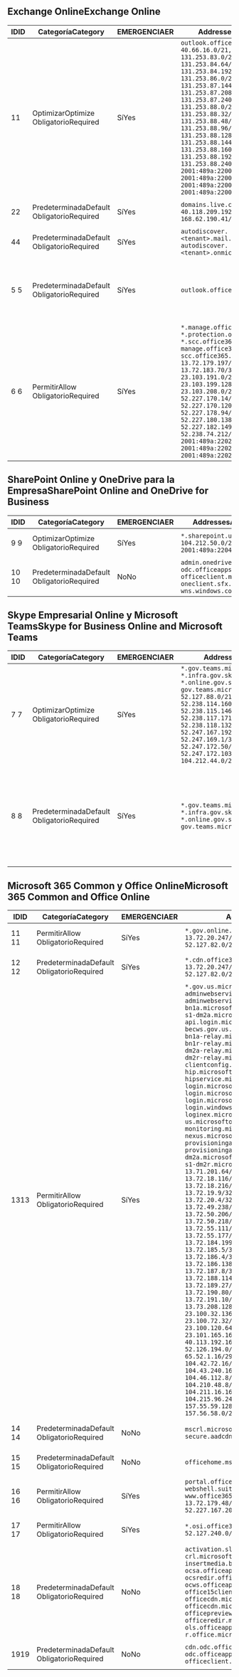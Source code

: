 <!--THIS FILE IS AUTOMATICALLY GENERATED. MANUAL CHANGES WILL BE OVERWRITTEN.-->
<!--Please contact the Office 365 Endpoints team with any questions.-->
<!--USGovGCCHigh endpoints version 2018100100-->
<!--File generated 2018-10-01 22:00:10.9526-->

## <a name="exchange-online"></a><span data-ttu-id="b90e4-101">Exchange Online</span><span class="sxs-lookup"><span data-stu-id="b90e4-101">Exchange Online</span></span>

<span data-ttu-id="b90e4-102">ID</span><span class="sxs-lookup"><span data-stu-id="b90e4-102">ID</span></span> | <span data-ttu-id="b90e4-103">Categoría</span><span class="sxs-lookup"><span data-stu-id="b90e4-103">Category</span></span> | <span data-ttu-id="b90e4-104">EMERGENCIA</span><span class="sxs-lookup"><span data-stu-id="b90e4-104">ER</span></span> | <span data-ttu-id="b90e4-105">Addresses</span><span class="sxs-lookup"><span data-stu-id="b90e4-105">Addresses</span></span> | <span data-ttu-id="b90e4-106">Puertos</span><span class="sxs-lookup"><span data-stu-id="b90e4-106">Ports</span></span>
-- | -------------------- | --- | ------------------------------------------------------------------------------------------------------------------------------------------------------------------------------------------------------------------------------------------------------------------------------------------------------------------------------------------------------------------------------------------------------------------------------------------------ | -------------------------------
<span data-ttu-id="b90e4-107">1</span><span class="sxs-lookup"><span data-stu-id="b90e4-107">1</span></span> | <span data-ttu-id="b90e4-108">Optimizar</span><span class="sxs-lookup"><span data-stu-id="b90e4-108">Optimize</span></span><BR><span data-ttu-id="b90e4-109">Obligatorio</span><span class="sxs-lookup"><span data-stu-id="b90e4-109">Required</span></span> | <span data-ttu-id="b90e4-110">Sí</span><span class="sxs-lookup"><span data-stu-id="b90e4-110">Yes</span></span> | `outlook.office365.us`<BR>`40.66.16.0/21, 131.253.83.0/26, 131.253.84.64/26, 131.253.84.192/26, 131.253.86.0/24, 131.253.87.144/28, 131.253.87.208/28, 131.253.87.240/28, 131.253.88.0/28, 131.253.88.32/28, 131.253.88.48/28, 131.253.88.96/28, 131.253.88.128/28, 131.253.88.144/28, 131.253.88.160/28, 131.253.88.192/28, 131.253.88.240/28, 2001:489a:2200:28::/62, 2001:489a:2200:3c::/62, 2001:489a:2200:44::/62, 2001:489a:2200:400::/56` | <span data-ttu-id="b90e4-111">**TCP:** 443, 80</span><span class="sxs-lookup"><span data-stu-id="b90e4-111">**TCP:** 443, 80</span></span>
<span data-ttu-id="b90e4-112">2</span><span class="sxs-lookup"><span data-stu-id="b90e4-112">2</span></span> | <span data-ttu-id="b90e4-113">Predeterminada</span><span class="sxs-lookup"><span data-stu-id="b90e4-113">Default</span></span><BR><span data-ttu-id="b90e4-114">Obligatorio</span><span class="sxs-lookup"><span data-stu-id="b90e4-114">Required</span></span> | <span data-ttu-id="b90e4-115">Sí</span><span class="sxs-lookup"><span data-stu-id="b90e4-115">Yes</span></span> | `domains.live.com`<BR>`40.118.209.192/32, 168.62.190.41/32` | <span data-ttu-id="b90e4-116">**TCP:** 443, 80</span><span class="sxs-lookup"><span data-stu-id="b90e4-116">**TCP:** 443, 80</span></span>
<span data-ttu-id="b90e4-117">4</span><span class="sxs-lookup"><span data-stu-id="b90e4-117">4</span></span> | <span data-ttu-id="b90e4-118">Predeterminada</span><span class="sxs-lookup"><span data-stu-id="b90e4-118">Default</span></span><BR><span data-ttu-id="b90e4-119">Obligatorio</span><span class="sxs-lookup"><span data-stu-id="b90e4-119">Required</span></span> | <span data-ttu-id="b90e4-120">Sí</span><span class="sxs-lookup"><span data-stu-id="b90e4-120">Yes</span></span> | `autodiscover.<tenant>.mail.onmicrosoft.com, autodiscover.<tenant>.onmicrosoft.com` | <span data-ttu-id="b90e4-121">**TCP:** 443, 80</span><span class="sxs-lookup"><span data-stu-id="b90e4-121">**TCP:** 443, 80</span></span>
<span data-ttu-id="b90e4-122">5 </span><span class="sxs-lookup"><span data-stu-id="b90e4-122">5</span></span> | <span data-ttu-id="b90e4-123">Predeterminada</span><span class="sxs-lookup"><span data-stu-id="b90e4-123">Default</span></span><BR><span data-ttu-id="b90e4-124">Obligatorio</span><span class="sxs-lookup"><span data-stu-id="b90e4-124">Required</span></span> | <span data-ttu-id="b90e4-125">Sí</span><span class="sxs-lookup"><span data-stu-id="b90e4-125">Yes</span></span> | `outlook.office365.us` | <span data-ttu-id="b90e4-126">**TCP:** 143, 25, 587, 993, 995</span><span class="sxs-lookup"><span data-stu-id="b90e4-126">**TCP:** 143, 25, 587, 993, 995</span></span>
<span data-ttu-id="b90e4-127">6 </span><span class="sxs-lookup"><span data-stu-id="b90e4-127">6</span></span> | <span data-ttu-id="b90e4-128">Permitir</span><span class="sxs-lookup"><span data-stu-id="b90e4-128">Allow</span></span><BR><span data-ttu-id="b90e4-129">Obligatorio</span><span class="sxs-lookup"><span data-stu-id="b90e4-129">Required</span></span> | <span data-ttu-id="b90e4-130">Sí</span><span class="sxs-lookup"><span data-stu-id="b90e4-130">Yes</span></span> | `*.manage.office365.us, *.protection.office365.us, *.scc.office365.us, manage.office365.us, scc.office365.us`<BR>`13.72.179.197/32, 13.72.183.70/32, 23.103.191.0/24, 23.103.199.128/25, 23.103.208.0/22, 52.227.170.14/32, 52.227.170.120/32, 52.227.178.94/32, 52.227.180.138/32, 52.227.182.149/32, 52.238.74.212/32, 2001:489a:2202:4::/62, 2001:489a:2202:c::/62, 2001:489a:2202:2000::/63` | <span data-ttu-id="b90e4-131">**TCP:** 25, 443</span><span class="sxs-lookup"><span data-stu-id="b90e4-131">**TCP:** 25, 443</span></span>

## <a name="sharepoint-online-and-onedrive-for-business"></a><span data-ttu-id="b90e4-132">SharePoint Online y OneDrive para la Empresa</span><span class="sxs-lookup"><span data-stu-id="b90e4-132">SharePoint Online and OneDrive for Business</span></span>

<span data-ttu-id="b90e4-133">ID</span><span class="sxs-lookup"><span data-stu-id="b90e4-133">ID</span></span> | <span data-ttu-id="b90e4-134">Categoría</span><span class="sxs-lookup"><span data-stu-id="b90e4-134">Category</span></span> | <span data-ttu-id="b90e4-135">EMERGENCIA</span><span class="sxs-lookup"><span data-stu-id="b90e4-135">ER</span></span> | <span data-ttu-id="b90e4-136">Addresses</span><span class="sxs-lookup"><span data-stu-id="b90e4-136">Addresses</span></span> | <span data-ttu-id="b90e4-137">Puertos</span><span class="sxs-lookup"><span data-stu-id="b90e4-137">Ports</span></span>
-- | -------------------- | --- | ----------------------------------------------------------------------------------------------------------- | ----------------
<span data-ttu-id="b90e4-138">9 </span><span class="sxs-lookup"><span data-stu-id="b90e4-138">9</span></span> | <span data-ttu-id="b90e4-139">Optimizar</span><span class="sxs-lookup"><span data-stu-id="b90e4-139">Optimize</span></span><BR><span data-ttu-id="b90e4-140">Obligatorio</span><span class="sxs-lookup"><span data-stu-id="b90e4-140">Required</span></span> | <span data-ttu-id="b90e4-141">Sí</span><span class="sxs-lookup"><span data-stu-id="b90e4-141">Yes</span></span> | `*.sharepoint.us`<BR>`104.212.50.0/23, 2001:489a:2204:2::/63` | <span data-ttu-id="b90e4-142">**TCP:** 443, 80</span><span class="sxs-lookup"><span data-stu-id="b90e4-142">**TCP:** 443, 80</span></span>
<span data-ttu-id="b90e4-143">10  </span><span class="sxs-lookup"><span data-stu-id="b90e4-143">10</span></span> | <span data-ttu-id="b90e4-144">Predeterminada</span><span class="sxs-lookup"><span data-stu-id="b90e4-144">Default</span></span><BR><span data-ttu-id="b90e4-145">Obligatorio</span><span class="sxs-lookup"><span data-stu-id="b90e4-145">Required</span></span> | <span data-ttu-id="b90e4-146">No</span><span class="sxs-lookup"><span data-stu-id="b90e4-146">No</span></span> | `admin.onedrive.us, odc.officeapps.live.com, officeclient.microsoft.com, oneclient.sfx.ms, wns.windows.com` | <span data-ttu-id="b90e4-147">**TCP:** 443, 80</span><span class="sxs-lookup"><span data-stu-id="b90e4-147">**TCP:** 443, 80</span></span>

## <a name="skype-for-business-online-and-microsoft-teams"></a><span data-ttu-id="b90e4-148">Skype Empresarial Online y Microsoft Teams</span><span class="sxs-lookup"><span data-stu-id="b90e4-148">Skype for Business Online and Microsoft Teams</span></span>

<span data-ttu-id="b90e4-149">ID</span><span class="sxs-lookup"><span data-stu-id="b90e4-149">ID</span></span> | <span data-ttu-id="b90e4-150">Categoría</span><span class="sxs-lookup"><span data-stu-id="b90e4-150">Category</span></span> | <span data-ttu-id="b90e4-151">EMERGENCIA</span><span class="sxs-lookup"><span data-stu-id="b90e4-151">ER</span></span> | <span data-ttu-id="b90e4-152">Addresses</span><span class="sxs-lookup"><span data-stu-id="b90e4-152">Addresses</span></span> | <span data-ttu-id="b90e4-153">Puertos</span><span class="sxs-lookup"><span data-stu-id="b90e4-153">Ports</span></span>
-- | -------------------- | --- | --------------------------------------------------------------------------------------------------------------------------------------------------------------------------------------------------------------------------------------------------------------------------------------------------------------------------------- | --------------------------------------------------
<span data-ttu-id="b90e4-154">7 </span><span class="sxs-lookup"><span data-stu-id="b90e4-154">7</span></span> | <span data-ttu-id="b90e4-155">Optimizar</span><span class="sxs-lookup"><span data-stu-id="b90e4-155">Optimize</span></span><BR><span data-ttu-id="b90e4-156">Obligatorio</span><span class="sxs-lookup"><span data-stu-id="b90e4-156">Required</span></span> | <span data-ttu-id="b90e4-157">Sí</span><span class="sxs-lookup"><span data-stu-id="b90e4-157">Yes</span></span> | `*.gov.teams.microsoft.us, *.infra.gov.skypeforbusiness.us, *.online.gov.skypeforbusiness.us, gov.teams.microsoft.us`<BR>`52.127.88.0/21, 52.238.114.160/32, 52.238.115.146/32, 52.238.117.171/32, 52.238.118.132/32, 52.247.167.192/32, 52.247.169.1/32, 52.247.172.50/32, 52.247.172.103/32, 104.212.44.0/22, 195.134.228.0/22` | <span data-ttu-id="b90e4-158">**TCP:** 443, 80</span><span class="sxs-lookup"><span data-stu-id="b90e4-158">**TCP:** 443, 80</span></span><BR><span data-ttu-id="b90e4-159">**UDP:** 3478</span><span class="sxs-lookup"><span data-stu-id="b90e4-159">**UDP:** 3478</span></span>
<span data-ttu-id="b90e4-160">8 </span><span class="sxs-lookup"><span data-stu-id="b90e4-160">8</span></span> | <span data-ttu-id="b90e4-161">Predeterminada</span><span class="sxs-lookup"><span data-stu-id="b90e4-161">Default</span></span><BR><span data-ttu-id="b90e4-162">Obligatorio</span><span class="sxs-lookup"><span data-stu-id="b90e4-162">Required</span></span> | <span data-ttu-id="b90e4-163">Sí</span><span class="sxs-lookup"><span data-stu-id="b90e4-163">Yes</span></span> | `*.gov.teams.microsoft.us, *.infra.gov.skypeforbusiness.us, *.online.gov.skypeforbusiness.us, gov.teams.microsoft.us` | <span data-ttu-id="b90e4-164">**TCP:** 5061, 50000-59999</span><span class="sxs-lookup"><span data-stu-id="b90e4-164">**TCP:** 5061, 50000-59999</span></span><BR><span data-ttu-id="b90e4-165">**UDP:** 50000-59999</span><span class="sxs-lookup"><span data-stu-id="b90e4-165">**UDP:** 50000-59999</span></span>

## <a name="microsoft-365-common-and-office-online"></a><span data-ttu-id="b90e4-166">Microsoft 365 Common y Office Online</span><span class="sxs-lookup"><span data-stu-id="b90e4-166">Microsoft 365 Common and Office Online</span></span>

<span data-ttu-id="b90e4-167">ID</span><span class="sxs-lookup"><span data-stu-id="b90e4-167">ID</span></span> | <span data-ttu-id="b90e4-168">Categoría</span><span class="sxs-lookup"><span data-stu-id="b90e4-168">Category</span></span> | <span data-ttu-id="b90e4-169">EMERGENCIA</span><span class="sxs-lookup"><span data-stu-id="b90e4-169">ER</span></span> | <span data-ttu-id="b90e4-170">Addresses</span><span class="sxs-lookup"><span data-stu-id="b90e4-170">Addresses</span></span> | <span data-ttu-id="b90e4-171">Puertos</span><span class="sxs-lookup"><span data-stu-id="b90e4-171">Ports</span></span>
-- | ------------------- | --- | -------------------------------------------------------------------------------------------------------------------------------------------------------------------------------------------------------------------------------------------------------------------------------------------------------------------------------------------------------------------------------------------------------------------------------------------------------------------------------------------------------------------------------------------------------------------------------------------------------------------------------------------------------------------------------------------------------------------------------------------------------------------------------------------------------------------------------------------------------------------------------------------------------------------------------------------------------------------------------------------------------------------------------------------------------------------------------------------------------------------------------------------------------------------------------------------------------------------------------------------------------------------------------------------------------------------------------------------------------------------------------------------------------------------------------------------------------------------------------------------------------------------------------------------------------------------------------------------------------------------------------------------------------------------------------------------------------------------------------------------------------------------------------------------------------------------------------------------------------------------------------------------------------------------------------------------------------------------------------------------------------------------------------------------------------------------------------------------------------------------------------------- | ----------------
<span data-ttu-id="b90e4-172">11 </span><span class="sxs-lookup"><span data-stu-id="b90e4-172">11</span></span> | <span data-ttu-id="b90e4-173">Permitir</span><span class="sxs-lookup"><span data-stu-id="b90e4-173">Allow</span></span><BR><span data-ttu-id="b90e4-174">Obligatorio</span><span class="sxs-lookup"><span data-stu-id="b90e4-174">Required</span></span> | <span data-ttu-id="b90e4-175">Sí</span><span class="sxs-lookup"><span data-stu-id="b90e4-175">Yes</span></span> | `*.gov.online.office365.us`<BR>`13.72.20.247/32, 13.72.185.126/32, 52.127.82.0/23` | <span data-ttu-id="b90e4-176">**TCP:** 443</span><span class="sxs-lookup"><span data-stu-id="b90e4-176">**TCP:** 443</span></span>
<span data-ttu-id="b90e4-177">12 </span><span class="sxs-lookup"><span data-stu-id="b90e4-177">12</span></span> | <span data-ttu-id="b90e4-178">Predeterminada</span><span class="sxs-lookup"><span data-stu-id="b90e4-178">Default</span></span><BR><span data-ttu-id="b90e4-179">Obligatorio</span><span class="sxs-lookup"><span data-stu-id="b90e4-179">Required</span></span> | <span data-ttu-id="b90e4-180">Sí</span><span class="sxs-lookup"><span data-stu-id="b90e4-180">Yes</span></span> | `*.cdn.office365.us`<BR>`13.72.20.247/32, 13.72.185.126/32, 52.127.82.0/23` | <span data-ttu-id="b90e4-181">**TCP:** 443</span><span class="sxs-lookup"><span data-stu-id="b90e4-181">**TCP:** 443</span></span>
<span data-ttu-id="b90e4-182">13</span><span class="sxs-lookup"><span data-stu-id="b90e4-182">13</span></span> | <span data-ttu-id="b90e4-183">Permitir</span><span class="sxs-lookup"><span data-stu-id="b90e4-183">Allow</span></span><BR><span data-ttu-id="b90e4-184">Obligatorio</span><span class="sxs-lookup"><span data-stu-id="b90e4-184">Required</span></span> | <span data-ttu-id="b90e4-185">Sí</span><span class="sxs-lookup"><span data-stu-id="b90e4-185">Yes</span></span> | `*.gov.us.microsoftonline.com, adminwebservice.gov.us.microsoftonline.com, adminwebservice-s1-bn1a.microsoftonline.com, adminwebservice-s1-dm2a.microsoftonline.com, api.login.microsoftonline.com, becws.gov.us.microsoftonline.com, bws-s1-bn1a-relay.microsoftonline.com, bws-s1-bn1r-relay.microsoftonline.com, bws-s1-dm2a-relay.microsoftonline.com, bws-s1-dm2r-relay.microsoftonline.com, clientconfig.microsoftonline-p.net, hip.microsoftonline-p.net, hipservice.microsoftonline.com, login.microsoftonline.com, login.microsoftonline.us, login.microsoftonline-p.com, login.windows.net, loginex.microsoftonline.com, login-us.microsoftonline.com, monitoring.microsoftonline-p.com, nexus.microsoftonline-p.com, provisioningapi.gov.us.microsoftonline.com, provisioningapi-s1-dm2a.microsoftonline.com, provisioningapi-s1-dm2r.microsoftonline.com`<BR>`13.71.201.64/26, 13.72.17.49/32, 13.72.18.116/32, 13.72.18.212/32, 13.72.18.216/32, 13.72.18.221/32, 13.72.19.9/32, 13.72.19.36/32, 13.72.20.4/32, 13.72.23.54/32, 13.72.49.238/32, 13.72.50.182/32, 13.72.50.206/32, 13.72.50.212/32, 13.72.50.218/32, 13.72.51.69/32, 13.72.55.111/32, 13.72.55.162/32, 13.72.55.177/32, 13.72.184.118/32, 13.72.184.199/32, 13.72.184.206/32, 13.72.185.5/32, 13.72.185.34/32, 13.72.186.4/32, 13.72.186.27/32, 13.72.186.138/32, 13.72.186.230/32, 13.72.187.8/32, 13.72.188.36/32, 13.72.188.114/32, 13.72.188.142/32, 13.72.189.27/32, 13.72.189.143/32, 13.72.190.80/32, 13.72.190.167/32, 13.72.191.10/32, 13.73.64.64/26, 13.73.208.128/25, 23.100.16.168/29, 23.100.32.136/29, 23.100.64.24/29, 23.100.72.32/29, 23.100.80.64/29, 23.100.120.64/29, 23.101.144.136/29, 23.101.165.168/29, 23.101.181.128/29, 40.113.192.16/29, 40.114.120.16/29, 52.126.194.0/23, 52.244.120.128/25, 65.52.1.16/29, 65.52.193.136/29, 104.42.72.16/29, 104.43.208.16/29, 104.43.240.16/29, 104.45.208.104/29, 104.46.112.8/29, 104.209.144.16/29, 104.210.48.8/29, 104.210.208.16/29, 104.211.16.16/29, 104.211.48.16/29, 104.215.96.24/29, 131.253.120.0/24, 157.55.59.128/25, 157.56.53.128/25, 157.56.58.0/25, 157.56.151.0/25` | <span data-ttu-id="b90e4-186">**TCP:** 443</span><span class="sxs-lookup"><span data-stu-id="b90e4-186">**TCP:** 443</span></span>
<span data-ttu-id="b90e4-187">14 </span><span class="sxs-lookup"><span data-stu-id="b90e4-187">14</span></span> | <span data-ttu-id="b90e4-188">Predeterminada</span><span class="sxs-lookup"><span data-stu-id="b90e4-188">Default</span></span><BR><span data-ttu-id="b90e4-189">Obligatorio</span><span class="sxs-lookup"><span data-stu-id="b90e4-189">Required</span></span> | <span data-ttu-id="b90e4-190">No</span><span class="sxs-lookup"><span data-stu-id="b90e4-190">No</span></span> | `mscrl.microsoft.com, secure.aadcdn.microsoftonline-p.com` | <span data-ttu-id="b90e4-191">**TCP:** 443</span><span class="sxs-lookup"><span data-stu-id="b90e4-191">**TCP:** 443</span></span>
<span data-ttu-id="b90e4-192">15 </span><span class="sxs-lookup"><span data-stu-id="b90e4-192">15</span></span> | <span data-ttu-id="b90e4-193">Predeterminada</span><span class="sxs-lookup"><span data-stu-id="b90e4-193">Default</span></span><BR><span data-ttu-id="b90e4-194">Obligatorio</span><span class="sxs-lookup"><span data-stu-id="b90e4-194">Required</span></span> | <span data-ttu-id="b90e4-195">No</span><span class="sxs-lookup"><span data-stu-id="b90e4-195">No</span></span> | `officehome.msocdn.us, prod.msocdn.us` | <span data-ttu-id="b90e4-196">**TCP:** 443, 80</span><span class="sxs-lookup"><span data-stu-id="b90e4-196">**TCP:** 443, 80</span></span>
<span data-ttu-id="b90e4-197">16 </span><span class="sxs-lookup"><span data-stu-id="b90e4-197">16</span></span> | <span data-ttu-id="b90e4-198">Permitir</span><span class="sxs-lookup"><span data-stu-id="b90e4-198">Allow</span></span><BR><span data-ttu-id="b90e4-199">Obligatorio</span><span class="sxs-lookup"><span data-stu-id="b90e4-199">Required</span></span> | <span data-ttu-id="b90e4-200">Sí</span><span class="sxs-lookup"><span data-stu-id="b90e4-200">Yes</span></span> | `portal.office365.us, webshell.suite.office365.us, www.office365.us`<BR>`13.72.179.48/32, 13.72.188.8/32, 52.227.167.206/32, 52.227.170.242/32` | <span data-ttu-id="b90e4-201">**TCP:** 443, 80</span><span class="sxs-lookup"><span data-stu-id="b90e4-201">**TCP:** 443, 80</span></span>
<span data-ttu-id="b90e4-202">17 </span><span class="sxs-lookup"><span data-stu-id="b90e4-202">17</span></span> | <span data-ttu-id="b90e4-203">Permitir</span><span class="sxs-lookup"><span data-stu-id="b90e4-203">Allow</span></span><BR><span data-ttu-id="b90e4-204">Obligatorio</span><span class="sxs-lookup"><span data-stu-id="b90e4-204">Required</span></span> | <span data-ttu-id="b90e4-205">Sí</span><span class="sxs-lookup"><span data-stu-id="b90e4-205">Yes</span></span> | `*.osi.office365.us`<BR>`52.127.240.0/21` | <span data-ttu-id="b90e4-206">**TCP:** 443</span><span class="sxs-lookup"><span data-stu-id="b90e4-206">**TCP:** 443</span></span>
<span data-ttu-id="b90e4-207">18 </span><span class="sxs-lookup"><span data-stu-id="b90e4-207">18</span></span> | <span data-ttu-id="b90e4-208">Predeterminada</span><span class="sxs-lookup"><span data-stu-id="b90e4-208">Default</span></span><BR><span data-ttu-id="b90e4-209">Obligatorio</span><span class="sxs-lookup"><span data-stu-id="b90e4-209">Required</span></span> | <span data-ttu-id="b90e4-210">No</span><span class="sxs-lookup"><span data-stu-id="b90e4-210">No</span></span> | `activation.sls.microsoft.com, crl.microsoft.com, go.microsoft.com, insertmedia.bing.office.net, ocsa.officeapps.live.com, ocsredir.officeapps.live.com, ocws.officeapps.live.com, office15client.microsoft.com, officecdn.microsoft.com, officecdn.microsoft.com.edgesuite.net, officepreviewredir.microsoft.com, officeredir.microsoft.com, ols.officeapps.live.com, r.office.microsoft.com` | <span data-ttu-id="b90e4-211">**TCP:** 443, 80</span><span class="sxs-lookup"><span data-stu-id="b90e4-211">**TCP:** 443, 80</span></span>
<span data-ttu-id="b90e4-212">19</span><span class="sxs-lookup"><span data-stu-id="b90e4-212">19</span></span> | <span data-ttu-id="b90e4-213">Predeterminada</span><span class="sxs-lookup"><span data-stu-id="b90e4-213">Default</span></span><BR><span data-ttu-id="b90e4-214">Obligatorio</span><span class="sxs-lookup"><span data-stu-id="b90e4-214">Required</span></span> | <span data-ttu-id="b90e4-215">No</span><span class="sxs-lookup"><span data-stu-id="b90e4-215">No</span></span> | `cdn.odc.officeapps.live.com, odc.officeapps.live.com, officeclient.microsoft.com` | <span data-ttu-id="b90e4-216">**TCP:** 443, 80</span><span class="sxs-lookup"><span data-stu-id="b90e4-216">**TCP:** 443, 80</span></span>
